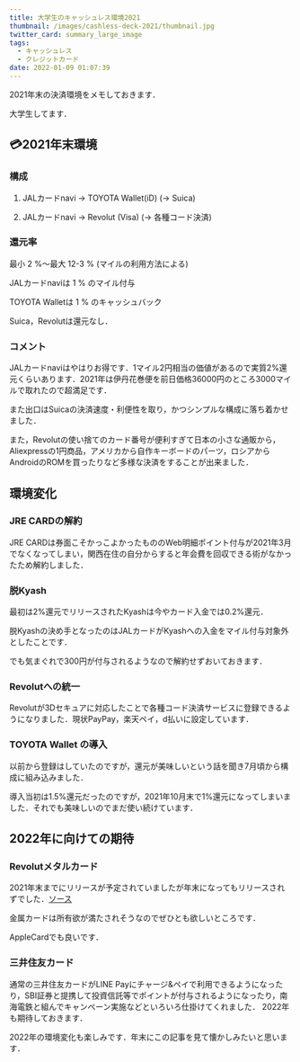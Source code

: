```yaml
---
title: 大学生のキャッシュレス環境2021
thumbnail: /images/cashless-deck-2021/thumbnail.jpg
twitter_card: summary_large_image
tags:
  - キャッシュレス
  - クレジットカード
date: 2022-01-09 01:07:39
---
```


2021年末の決済環境をメモしておきます．
<!-- more -->
大学生してます．
## 💳2021年末環境
### 構成
1. JALカードnavi → TOYOTA Wallet(iD) (→ Suica)

1. JALカードnavi → Revolut (Visa) (→ 各種コード決済)

### 還元率

最小 2 %～最大 12-3 % (マイルの利用方法による)

JALカードnaviは 1 % のマイル付与

TOYOTA Walletは 1 % のキャッシュバック

Suica，Revolutは還元なし．

### コメント

JALカードnaviはやはりお得です．1マイル2円相当の価値があるので実質2%還元くらいあります．2021年は伊丹花巻便を前日価格36000円のところ3000マイルで取れたので超満足です．

また出口はSuicaの決済速度・利便性を取り，かつシンプルな構成に落ち着かせました．

また，Revolutの使い捨てのカード番号が便利すぎて日本の小さな通販から，Aliexpressの1円商品，アメリカから自作キーボードのパーツ，ロシアからAndroidのROMを買ったりなど多様な決済をすることが出来ました．



## 環境変化

### JRE CARDの解約
JRE CARDは券面こそかっこよかったもののWeb明細ポイント付与が2021年3月でなくなってしまい，関西在住の自分からすると年会費を回収できる術がなかったため解約しました．



### 脱Kyash
最初は2%還元でリリースされたKyashは今やカード入金では0.2%還元．

脱Kyashの決め手となったのはJALカードがKyashへの入金をマイル付与対象外としたことです．

でも気まぐれで300円が付与されるようなので解約せずおいておきます．

### Revolutへの統一

Revolutが3Dセキュアに対応したことで各種コード決済サービスに登録できるようになりました．現状PayPay，楽天ペイ，d払いに設定しています．

### TOYOTA Wallet の導入

以前から登録はしていたのですが，還元が美味しいという話を聞き7月頃から構成に組み込みました．

導入当初は1.5%還元だったのですが，2021年10月末で1%還元になってしまいました．それでも美味しいのでまだ使い続けています．

## 2022年に向けての期待

### Revolutメタルカード

2021年末までにリリースが予定されていましたが年末になってもリリースされずでした．[ソース](https://www.watch.impress.co.jp/docs/news/1296994.html)

金属カードは所有欲が満たされそうなのでぜひとも欲しいところです．

AppleCardでも良いです．

### 三井住友カード
通常の三井住友カードがLINE Payにチャージ&ペイで利用できるようになったり，SBI証券と提携して投資信託等でポイントが付与されるようになったり，南海電鉄と組んでキャンペーン実施などといろいろ仕掛けてくれました．
2022年も期待しておきます．




2022年の環境変化も楽しみです．年末にこの記事を見て懐かしみたいと思います．